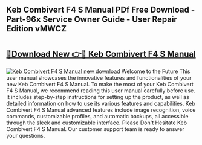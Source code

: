 ## Keb Combivert F4 S Manual PDf Free Download - Part-96x Service Owner Guide - User Repair Edition vMWCZ

# <h2><a href="http://bc3887.oget.top/?id=Keb+Combivert+F4+S+Manual">🔗Download New 👉🔴 Keb Combivert F4 S Manual</a></h2>

[![Keb Combivert F4 S Manual new download](https://i.imgur.com/5g1atiW.png)](http://bc3887.oget.top/?id=Keb+Combivert+F4+S+Manual)
Welcome to the Future This user manual showcases the innovative features and functionalities of your new Keb Combivert F4 S Manual. To make the most of your Keb Combivert F4 S Manual, we recommend reading this user manual carefully before use. It includes step-by-step instructions for setting up the product, as well as detailed information on how to use its various features and capabilities. Keb Combivert F4 S Manual advanced features include image recognition, voice commands, customizable profiles, and automatic backups, all accessible through the sleek and customizable interface. Please Don't Hesitate Keb Combivert F4 S Manual. Our customer support team is ready to answer your questions.

